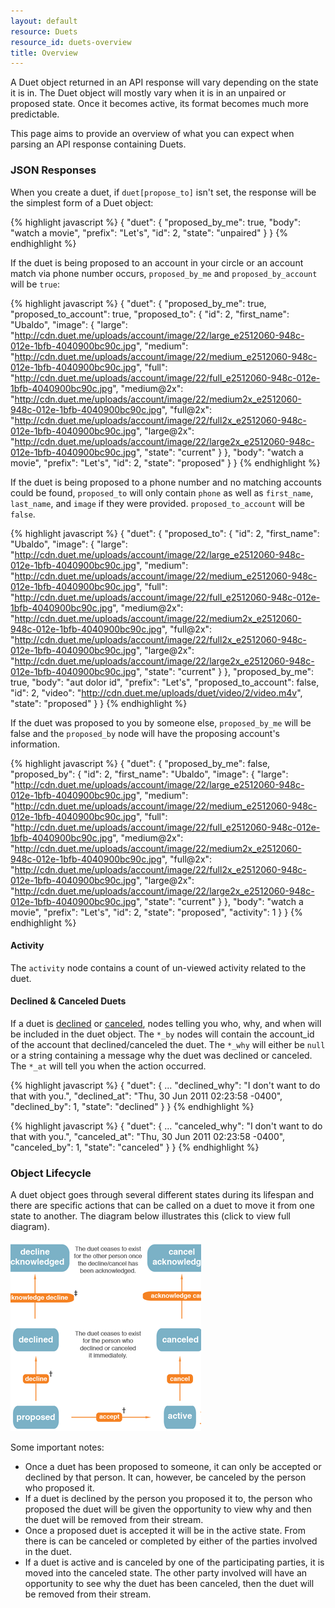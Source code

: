 ```yaml
---
layout: default
resource: Duets
resource_id: duets-overview
title: Overview
---
```

A Duet object returned in an API response will vary depending on the state it is in.  The Duet object will mostly vary when it is in an unpaired or proposed state.  Once it becomes active, its format becomes much more predictable.

This page aims to provide an overview of what you can expect when parsing an API response containing Duets.

### JSON Responses

When you create a duet, if `duet[propose_to]` isn't set, the response will be the simplest form of a Duet object:

{% highlight javascript %}
{
    "duet": {
        "proposed_by_me": true,
        "body": "watch a movie",
        "prefix": "Let's",
        "id": 2,
        "state": "unpaired"
    }
}
{% endhighlight %}

If the duet is being proposed to an account in your circle or an account match via phone number occurs, `proposed_by_me` and `proposed_by_account` will be `true`:

{% highlight javascript %}
{
    "duet": {
        "proposed_by_me": true,
        "proposed_to_account": true,
        "proposed_to": {
            "id": 2,
            "first_name": "Ubaldo",
            "image": {
              "large": "http://cdn.duet.me/uploads/account/image/22/large_e2512060-948c-012e-1bfb-4040900bc90c.jpg",
              "medium": "http://cdn.duet.me/uploads/account/image/22/medium_e2512060-948c-012e-1bfb-4040900bc90c.jpg",
              "full": "http://cdn.duet.me/uploads/account/image/22/full_e2512060-948c-012e-1bfb-4040900bc90c.jpg",
              "medium@2x": "http://cdn.duet.me/uploads/account/image/22/medium2x_e2512060-948c-012e-1bfb-4040900bc90c.jpg",
              "full@2x": "http://cdn.duet.me/uploads/account/image/22/full2x_e2512060-948c-012e-1bfb-4040900bc90c.jpg",
              "large@2x": "http://cdn.duet.me/uploads/account/image/22/large2x_e2512060-948c-012e-1bfb-4040900bc90c.jpg",
              "state": "current"
            }
        },
        "body": "watch a movie",
        "prefix": "Let's",
        "id": 2,
        "state": "proposed"
    }
}
{% endhighlight %}

If the duet is being proposed to a phone number and no matching accounts could be found, `proposed_to` will only contain `phone` as well as `first_name`, `last_name`, and `image` if they were provided. `proposed_to_account` will be `false`.

{% highlight javascript %}
{
    "duet": {
        "proposed_to": {
            "id": 2,
            "first_name": "Ubaldo",
            "image": {
              "large": "http://cdn.duet.me/uploads/account/image/22/large_e2512060-948c-012e-1bfb-4040900bc90c.jpg",
              "medium": "http://cdn.duet.me/uploads/account/image/22/medium_e2512060-948c-012e-1bfb-4040900bc90c.jpg",
              "full": "http://cdn.duet.me/uploads/account/image/22/full_e2512060-948c-012e-1bfb-4040900bc90c.jpg",
              "medium@2x": "http://cdn.duet.me/uploads/account/image/22/medium2x_e2512060-948c-012e-1bfb-4040900bc90c.jpg",
              "full@2x": "http://cdn.duet.me/uploads/account/image/22/full2x_e2512060-948c-012e-1bfb-4040900bc90c.jpg",
              "large@2x": "http://cdn.duet.me/uploads/account/image/22/large2x_e2512060-948c-012e-1bfb-4040900bc90c.jpg",
              "state": "current"
            }
        },
        "proposed_by_me": true,
        "body": "aut dolor id",
        "prefix": "Let's",
        "proposed_to_account": false,
        "id": 2,
        "video": "http://cdn.duet.me/uploads/duet/video/2/video.m4v",
        "state": "proposed"
    }
}
{% endhighlight %}

If the duet was proposed to you by someone else, `proposed_by_me` will be false and the `proposed_by` node will have the proposing account's information.

{% highlight javascript %}
{
    "duet": {
        "proposed_by_me": false,
        "proposed_by": {
            "id": 2,
            "first_name": "Ubaldo",
            "image": {
              "large": "http://cdn.duet.me/uploads/account/image/22/large_e2512060-948c-012e-1bfb-4040900bc90c.jpg",
              "medium": "http://cdn.duet.me/uploads/account/image/22/medium_e2512060-948c-012e-1bfb-4040900bc90c.jpg",
              "full": "http://cdn.duet.me/uploads/account/image/22/full_e2512060-948c-012e-1bfb-4040900bc90c.jpg",
              "medium@2x": "http://cdn.duet.me/uploads/account/image/22/medium2x_e2512060-948c-012e-1bfb-4040900bc90c.jpg",
              "full@2x": "http://cdn.duet.me/uploads/account/image/22/full2x_e2512060-948c-012e-1bfb-4040900bc90c.jpg",
              "large@2x": "http://cdn.duet.me/uploads/account/image/22/large2x_e2512060-948c-012e-1bfb-4040900bc90c.jpg",
              "state": "current"
            }
        },
        "body": "watch a movie",
        "prefix": "Let's",
        "id": 2,
        "state": "proposed",
        "activity": 1
    }
}
{% endhighlight %}

#### Activity

The `activity` node contains a count of un-viewed activity related to the duet.

<h4 id="declined-and-canceled">Declined &amp; Canceled Duets</h4>

If a duet is [declined](/1/post/duets/:duet_id/declined/) or [canceled](/1/post/duets/:duet_id/canceled/),  nodes telling you who, why, and when will be included in the duet object.  The `*_by` nodes will contain the account_id of the account that declined/canceled the duet.  The `*_why` will either be `null` or a string containing a message why the duet was declined or canceled.  The `*_at` will tell you when the action occurred.

{% highlight javascript %}
{
    "duet": {
        ...
        "declined_why": "I don't want to do that with you.",
        "declined_at": "Thu, 30 Jun 2011 02:23:58 -0400",
        "declined_by": 1,
        "state": "declined"
    }
}
{% endhighlight %}

{% highlight javascript %}
{
    "duet": {
        ...
        "canceled_why": "I don't want to do that with you.",
        "canceled_at": "Thu, 30 Jun 2011 02:23:58 -0400",
        "canceled_by": 1,
        "state": "canceled"
    }
}
{% endhighlight %}


<h3 id="object-lifecycle">Object Lifecycle</h3>

A duet object goes through several different states during its lifespan and there are specific actions that can be called on a duet to move it from one state to another.  The diagram below illustrates this (click to view full diagram).

<a href="/images/duet-object-lifecycle.png"><img src="/images/duet-object-lifecycle-thumb.png" alt="{{page.title}}"></a>

Some important notes:

<ul class="text">
  <li>Once a duet has been proposed to someone, it can only be accepted or declined by that person. It can, however, be canceled by the person who proposed it.</li>
  <li>If a duet is declined by the person you proposed it to, the person who proposed the duet will be given the opportunity to view why and then the duet will be removed from their stream.</li>
  <li>Once a proposed duet is accepted it will be in the active state.  From there is can be canceled or completed by either of the parties involved in the duet.</li>
  <li>If a duet is active and is canceled by one of the participating parties, it is moved into the canceled state.  The other party involved will have an opportunity to see why the duet has been canceled, then the duet will be removed from their stream.</li>
</div>